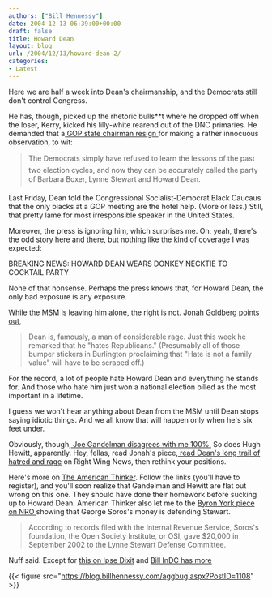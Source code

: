 ```yaml
---
authors: ["Bill Hennessy"]
date: 2004-12-13 06:39:00+00:00
draft: false
title: Howard Dean
layout: blog
url: /2004/12/13/howard-dean-2/
categories:
- Latest
---
```


Here we are half a week into Dean's chairmanship, and the Democrats still don't control Congress. 




He has, though, picked up the rhetoric bulls**t where he dropped off when the loser, Kerry, kicked his lilly-white rearend out of the DNC primaries. He demanded that a[ GOP state chairman resign ](https://www.nationalreview.com/beltway/056387.html)for making a rather innocuous observation, to wit:




> 

> 
> The Democrats simply have refused to learn the lessons of the past two election cycles, and now they can be accurately called the party of Barbara Boxer, Lynne Stewart and Howard Dean.
> 
> 




Last Friday, Dean told the Congressional Socialist-Democrat Black Caucaus that the only blacks at a GOP meeting are the hotel help. (More or less.) Still, that pretty lame for most irresponsible speaker in the United States.




Moreover, the press is ignoring him, which surprises me. Oh, yeah, there's the odd story here and there, but nothing like the kind of coverage I was expected:




BREAKING NEWS: HOWARD DEAN WEARS DONKEY NECKTIE TO COCKTAIL PARTY




None of that nonsense. Perhaps the press knows that, for Howard Dean, the only bad exposure is any exposure. 




While the MSM is leaving him alone, the right is not. [ Jonah Goldberg points out](https://www.nationalreview.com/goldberg/goldberg200502161204.asp), 




> 

> 
> Dean is, famously, a man of considerable rage. Just this week he remarked that he "hates Republicans." (Presumably all of those bumper stickers in Burlington proclaiming that "Hate is not a family value" will have to be scraped off.) 
> 
> 




For the record, a lot of people hate Howard Dean and everything he stands for. And those who hate him just won a national election billed as the most important in a lifetime. 




I guess we won't hear anything about Dean from the MSM until Dean stops saying idiotic things. And we all know that will happen only when he's six feet under. 




Obviously, though,[ Joe Gandelman disagrees with me 100%.](https://www.themoderatevoice.com/posts/1108594100.shtml) So does Hugh Hewitt, apparently. Hey, fellas, read Jonah's piece,[ read Dean's long trail of hatred and rage](https://www.rightwingnews.com/archives/week_2005_02_13.PHP#003470) on Right Wing News, then rethink your positions.




Here's more on [The American Thinker](https://www.americanthinker.com/comments.php?comments_id=1636). Follow the links (you'll have to register), and you'll soon realize that Gandelman and Hewitt are flat out wrong on this one. They should have done their homework before sucking up to Howard Dean. American Thinker also let me to the [Byron York piece on NRO ](https://www.nationalreview.com/york/york200502170843.asp)showing that George Soros's money is defending Stewart.




> 

> 
> According to records filed with the Internal Revenue Service, Soros's foundation, the Open Society Institute, or OSI, gave $20,000 in September 2002 to the Lynne Stewart Defense Committee.
> 
> 




Nuff said. Except for [this on Ipse Dixit](https://www.cdharris.net/archives/2005_02.html#004349) and [Bill InDC has more](https://www.indcjournal.com/archives/001570.php)

{{< figure src="https://blog.billhennessy.com/aggbug.aspx?PostID=1108" >}}

